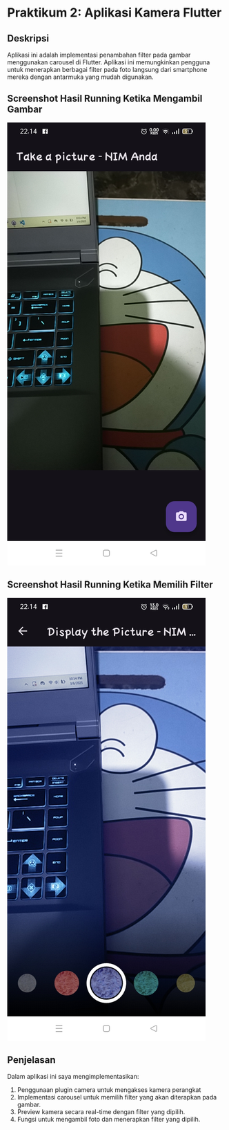 # Praktikum 2: Aplikasi Kamera Flutter

## Deskripsi
Aplikasi ini adalah implementasi penambahan filter pada gambar menggunakan carousel di Flutter. 
Aplikasi ini memungkinkan pengguna untuk menerapkan berbagai filter pada foto langsung dari smartphone mereka dengan antarmuka yang mudah digunakan.

## Screenshot Hasil Running Ketika Mengambil Gambar
![Screenshot aplikasi kamera](assets/praktikum%203_takepicture.jpg)

## Screenshot Hasil Running Ketika Memilih Filter
![Screenshot aplikasi kamera](assets/praktikum%203_displaypicture.jpg)


## Penjelasan
Dalam aplikasi ini saya mengimplementasikan:
1. Penggunaan plugin camera untuk mengakses kamera perangkat
2. Implementasi carousel untuk memilih filter yang akan diterapkan pada gambar.
3. Preview kamera secara real-time dengan filter yang dipilih.
4. Fungsi untuk mengambil foto dan menerapkan filter yang dipilih.

